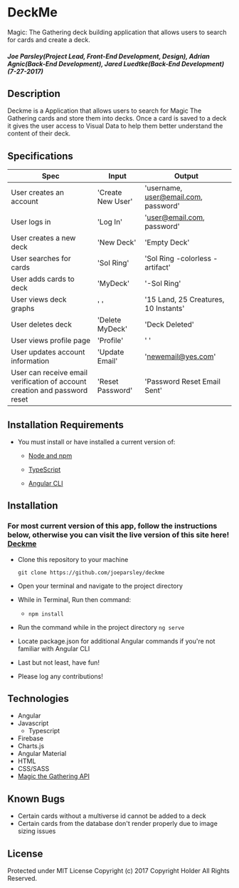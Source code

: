 # DeckMe
  Magic: The Gathering deck building application that allows users to search for cards and create a deck.

##### Joe Parsley(Project Lead, Front-End Development, Design), Adrian Agnic(Back-End Development), Jared Luedtke(Back-End Development)  (7-27-2017)

## Description
  Deckme is a Application that allows users to search for Magic The Gathering cards and store them into decks. Once a card is saved to a deck it gives the user access to Visual Data to help them better understand the content of their deck.

## Specifications
Spec | Input | Output
--- | --- | ---
User creates an account | 'Create New User' | 'username, user@email.com, password'
User logs in | 'Log In' | 'user@email.com, password'
User creates a new deck | 'New Deck' | 'Empty Deck'
User searches for cards | 'Sol Ring' | 'Sol Ring -colorless -artifact'
User adds cards to deck | 'MyDeck' | '-Sol Ring'
User views deck graphs | ' ' | '15 Land, 25 Creatures, 10 Instants'
User deletes deck | 'Delete MyDeck' | 'Deck Deleted'
User views profile page | 'Profile' | ' '
User updates account information | 'Update Email' | 'newemail@yes.com'
User can receive email verification of account creation and password reset | 'Reset Password' | 'Password Reset Email Sent'

## Installation Requirements

* You must install or have installed a current version of:

  * [Node and npm](https://nodejs.org/en/)

  * [TypeScript](https://www.typescriptlang.org/#download-links)

  * [Angular CLI](https://github.com/angular/angular-cli)


## Installation
### For most current version of this app, follow the instructions below, otherwise you can visit the live version of this site here! [Deckme](https://deckme.me/)
* Clone this repository to your machine

  `git clone https://github.com/joeparsley/deckme`
* Open your terminal and navigate to the project directory
* While in Terminal, Run then command:
  * `npm install`
* Run the command while in the project directory `ng serve`
* Locate package.json for additional Angular commands if you're not familiar with Angular CLI
* Last but not least, have fun!
* Please log any contributions!

## Technologies
* Angular
* Javascript
  * Typescript
* Firebase
* Charts.js
* Angular Material
* HTML
* CSS/SASS
* [Magic the Gathering API](https://magicthegathering.io/)

## Known Bugs
  * Certain cards without a multiverse id cannot be added to a deck
  * Certain cards from the database don't render properly due to image sizing issues

## License
  Protected under MIT License
  Copyright (c) 2017 Copyright Holder All Rights Reserved.

